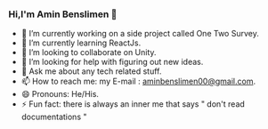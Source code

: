 ### Hi,I'm Amin Benslimen 👋

- 🔭 I’m currently working on a side project called One Two Survey.
- 🌱 I’m currently learning ReactJs.
- 👯 I’m looking to collaborate on Unity.
- 🤔 I’m looking for help with figuring out new ideas.
- 💬 Ask me about any tech related stuff.
- 📫 How to reach me: my E-mail : aminbenslimen00@gmail.com.
- 😄 Pronouns: He/His.
- ⚡ Fun fact: there is always an inner me that says " don't read documentations "

